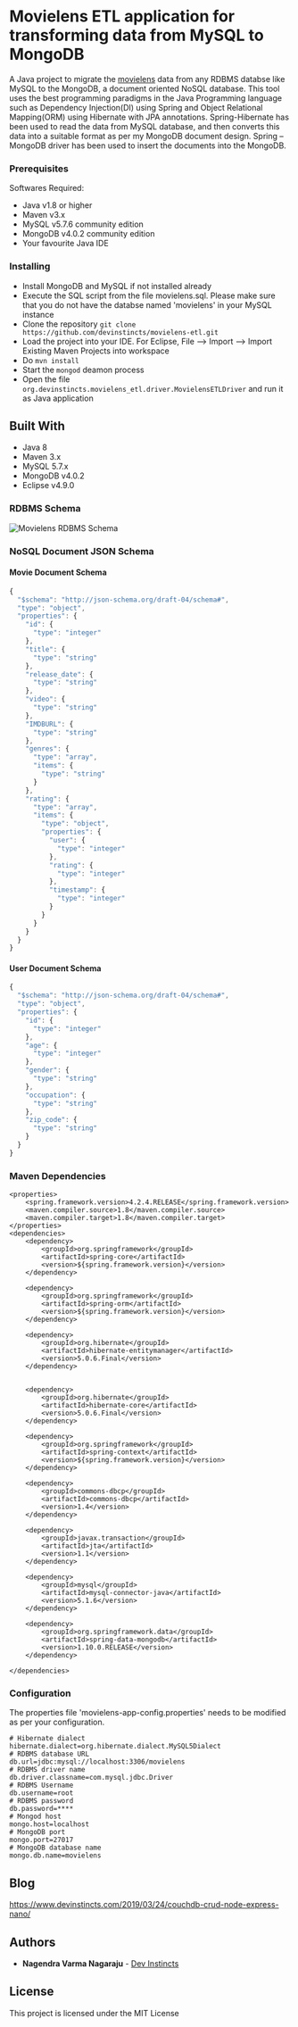 # Movielens ETL application for transforming data from MySQL to MongoDB
A Java project to migrate the [movielens](https://grouplens.org/datasets/movielens/100k/) data from any RDBMS databse like MySQL to the MongoDB, a document oriented NoSQL database. This tool uses the best programming paradigms in the Java Programming language such as Dependency Injection(DI) using Spring and Object Relational Mapping(ORM) using Hibernate with JPA annotations. Spring-Hibernate has been used to read the data from MySQL database, and then converts this data into a suitable format as per my MongoDB document design. Spring – MongoDB driver has been used to insert the documents into the MongoDB.
### Prerequisites

Softwares Required:
* Java v1.8 or higher
* Maven v3.x
* MySQL v5.7.6 community edition
* MongoDB v4.0.2 community edition
* Your favourite Java IDE

### Installing

* Install MongoDB and MySQL if not installed already
* Execute the SQL script from the file movielens.sql. Please make sure that you do not have the databse named 'movielens' in your MySQL instance
* Clone the repository `git clone https://github.com/devinstincts/movielens-etl.git`
* Load the project into your IDE.
For Eclipse, File --> Import --> Import Existing Maven Projects into workspace
* Do `mvn install`
* Start the `mongod` deamon process
* Open the file `org.devinstincts.movielens_etl.driver.MovielensETLDriver` and run it as Java application

## Built With
* Java 8
* Maven 3.x
* MySQL 5.7.x
* MongoDB v4.0.2
* Eclipse v4.9.0

### RDBMS Schema

![Movielens RDBMS Schema](https://image.ibb.co/iMKBQk/movielens_mysql.jpg)

### NoSQL Document JSON Schema

#### Movie Document Schema


```javascript
{
  "$schema": "http://json-schema.org/draft-04/schema#",
  "type": "object",
  "properties": {
    "id": {
      "type": "integer"
    },
    "title": {
      "type": "string"
    },
    "release_date": {
      "type": "string"
    },
    "video": {
      "type": "string"
    },
    "IMDBURL": {
      "type": "string"
    },
    "genres": {
      "type": "array",
      "items": {
        "type": "string"
      }
    },
    "rating": {
      "type": "array",
      "items": {
        "type": "object",
        "properties": {
          "user": {
            "type": "integer"
          },
          "rating": {
            "type": "integer"
          },
          "timestamp": {
            "type": "integer"
          }
        }
      }
    }
  }
}
```

#### User Document Schema


```javascript
{
  "$schema": "http://json-schema.org/draft-04/schema#",
  "type": "object",
  "properties": {
    "id": {
      "type": "integer"
    },
    "age": {
      "type": "integer"
    },
    "gender": {
      "type": "string"
    },
    "occupation": {
      "type": "string"
    },
    "zip_code": {
      "type": "string"
    }
  }
}
```

### Maven Dependencies


```
<properties>
	<spring.framework.version>4.2.4.RELEASE</spring.framework.version>
	<maven.compiler.source>1.8</maven.compiler.source>
	<maven.compiler.target>1.8</maven.compiler.target>
</properties>
<dependencies>
	<dependency>
		<groupId>org.springframework</groupId>
		<artifactId>spring-core</artifactId>
		<version>${spring.framework.version}</version>
	</dependency>

	<dependency>
		<groupId>org.springframework</groupId>
		<artifactId>spring-orm</artifactId>
		<version>${spring.framework.version}</version>
	</dependency>

	<dependency>
		<groupId>org.hibernate</groupId>
		<artifactId>hibernate-entitymanager</artifactId>
		<version>5.0.6.Final</version>
	</dependency>


	<dependency>
		<groupId>org.hibernate</groupId>
		<artifactId>hibernate-core</artifactId>
		<version>5.0.6.Final</version>
	</dependency>

	<dependency>
		<groupId>org.springframework</groupId>
		<artifactId>spring-context</artifactId>
		<version>${spring.framework.version}</version>
	</dependency>

	<dependency>
		<groupId>commons-dbcp</groupId>
		<artifactId>commons-dbcp</artifactId>
		<version>1.4</version>
	</dependency>

	<dependency>
		<groupId>javax.transaction</groupId>
		<artifactId>jta</artifactId>
		<version>1.1</version>
	</dependency>

	<dependency>
		<groupId>mysql</groupId>
		<artifactId>mysql-connector-java</artifactId>
		<version>5.1.6</version>
	</dependency>

	<dependency>
		<groupId>org.springframework.data</groupId>
		<artifactId>spring-data-mongodb</artifactId>
		<version>1.10.0.RELEASE</version>
	</dependency>

</dependencies>
```

### Configuration

The properties file 'movielens-app-config.properties' needs to be modified as per your configuration.
```
# Hibernate dialect
hibernate.dialect=org.hibernate.dialect.MySQL5Dialect
# RDBMS database URL
db.url=jdbc:mysql://localhost:3306/movielens
# RDBMS driver name
db.driver.classname=com.mysql.jdbc.Driver
# RDBMS Username
db.username=root
# RDBMS password
db.password=****
# Mongod host
mongo.host=localhost
# MongoDB port
mongo.port=27017
# MongoDB database name
mongo.db.name=movielens
```
## Blog
https://www.devinstincts.com/2019/03/24/couchdb-crud-node-express-nano/

## Authors

* **Nagendra Varma Nagaraju** - [Dev Instincts](https://devinstincts.com)

## License

This project is licensed under the MIT License


